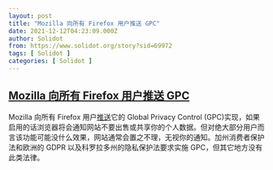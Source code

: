 ```yaml
---
layout: post
title: "Mozilla 向所有 Firefox 用户推送 GPC"
date: 2021-12-12T04:23:09.000Z
author: Solidot
from: https://www.solidot.org/story?sid=69972
tags: [ Solidot ]
categories: [ Solidot ]
---
```

<!--1639282989000-->
[Mozilla 向所有 Firefox 用户推送 GPC](https://www.solidot.org/story?sid=69972)
------

<div>
Mozilla 向所有 Firefox 用户<a href="https://www.zdnet.com/article/mozilla-rolls-out-gpc-for-all-firefox-users-but-enforcement-limited-to-two-states/" target="_blank">推送</a>它的 Global Privacy Control (GPC)实现，如果启用的话浏览器将会通知网站不要出售或共享你的个人数据。但对绝大部分用户而言该功能可能没什么效果，网站通常会置之不理，无视你的通知。加州消费者保护法和欧洲的 GDPR 以及科罗拉多州的隐私保护法要求实施 GPC，但其它地方没有此类法律。
</div>
